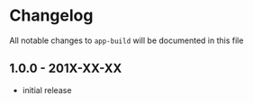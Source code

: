 # Changelog

All notable changes to `app-build` will be documented in this file

## 1.0.0 - 201X-XX-XX

- initial release
